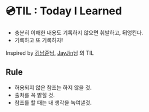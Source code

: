 # 💿TIL : Today I Learned

* 충분히 이해한 내용도 기록하지 않으면 휘발하고, 뒤엉킨다.
* 기록하고 또 기록하자!

Inspired by [김남준](https://github.com/namjunemy/TIL)님, [JayJin](http://milooy.github.io/TIL/)님 의 TIL


## Rule
* 허용되지 않은 참조는 하지 않을 것. 
* 출처를 꼭 밝힐 것.
* 참조를 할 때는 내 생각을 녹여낼것.
